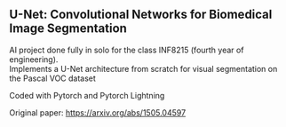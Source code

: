 ## U-Net: Convolutional Networks for Biomedical Image Segmentation
AI project done fully in solo for the class INF8215 (fourth year of engineering).  
Implements a U-Net architecture from scratch for visual segmentation on the Pascal VOC dataset 

Coded with Pytorch and Pytorch Lightning

Original paper: https://arxiv.org/abs/1505.04597
